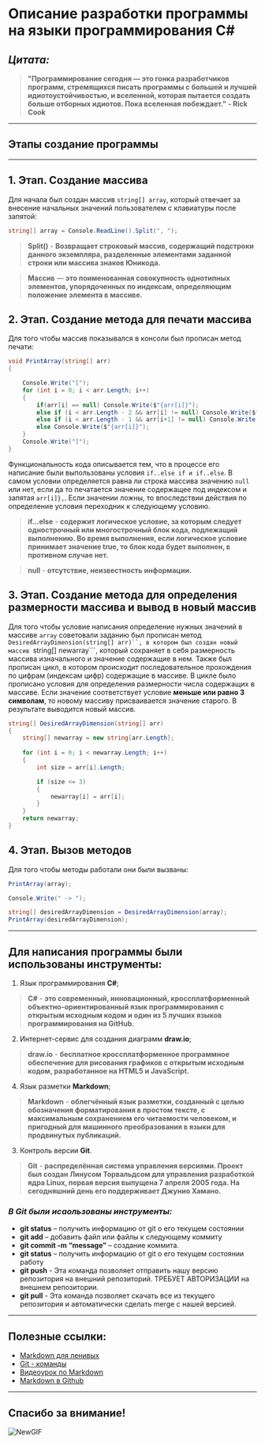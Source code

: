# __Описание разработки программы на языки программирования С#__
## __*Цитата:*__

> __"Программирование сегодня — это гонка разработчиков программ, стремящихся писать программы с большей и лучшей идиотоустойчивостью, и вселенной, которая пытается создать больше отборных идиотов. Пока вселенная побеждает." - Rick Cook__

---
## __Этапы создание программы__
---
## __1. Этап. Создание массива__
Для начала был создан массив ```string[] array```, который отвечает за внесение начальных значений пользователем с клавиатуры после запятой:
```C#
string[] array = Console.ReadLine().Split(", ");   
```
 >__Split()__ - __Возвращает строковый массив, содержащий подстроки данного экземпляра, разделенные элементами заданной строки или массива знаков Юникода.__

 >__Массив__ — __это поименованная совокупность однотипных элементов, упорядоченных по индексам, определяющим положение элемента в массиве.__

## __2. Этап. Создание метода для печати массива__

Для того чтобы массив показывался в консоли был прописан метод печати:

```C#
void PrintArray(string[] arr) 
{

    Console.Write("[");
    for (int i = 0; i < arr.Length; i++)
    {
        if(arr[i] == null) Console.Write($"{arr[i]}");
        else if (i < arr.Length - 2 && arr[i] != null) Console.Write($"{arr[i]}, ");
        else if (i < arr.Length - 1 && arr[i+1] != null) Console.Write($"{arr[i]}, ");
        else Console.Write($"{arr[i]}");
    }
    Console.Write("]");
}
```
Функциональность кода описывается тем, что в процессе его написание были выпользованы условия ```if..else if и if..else```. В самом условии определяется равна ли строка массива значению ```null``` или нет, если да то печатается значение содержащее под индексом и запятая ```arr[i]},```. 
Если значении ложны, то впоследствии действия по определение условия переходник к следующему условию.

> __if...else__ - __содержит логическое условие, за которым следует однострочный или многострочный блок кода, подлежащий выполнению. Во время выполнения, если логическое условие принимает значение true, то блок кода будет выполнен, в противном случае нет.__

>__null__ - __отсутствие, неизвестность информации.__
## __3. Этап. Создание метода для определения размерности массива и вывод в новый массив__

Для того чтобы условие написания определение нужных значений в массиве ```array``` советовали заданию был прописан метод ```DesiredArrayDimension(string[] arr)``, в котором был создан новый массив ```string[] newarray```, который сохраняет в себя размерность массива изначального и значение содержащие в нем.  Также был прописан цикл, в котором происходит последовательное прохождения по цифрам (индексам цифр) содержащие в массиве. В цикле было прописано условия для определения размерности числа содержащих в массиве. Если значение соответствует условие __меньше или равно 3 символам__, то новому массиву присваивается значение старого. В результате выводится новый массив.

```C#
string[] DesiredArrayDimension(string[] arr)
{ 
    string[] newarray = new string[arr.Length]; 
    
    for (int i = 0; i < newarray.Length; i++)
    {
        int size = arr[i].Length; 

        if (size <= 3) 
        {
            newarray[i] = arr[i];
        }
    }
    return newarray;
}
```
## __4. Этап. Вызов методов__
Для того чтобы методы работали они были вызваны:

```C#
PrintArray(array);

Console.Write(" -> ");

string[] desiredArrayDimension = DesiredArrayDimension(array);
PrintArray(desiredArrayDimension);
```
---
## __Для написания программы были использованы инструменты:__
1. Язык программирования __C#__;
> __C#__ - __это современный, инновационный, кроссплатформенный объектно-ориентированный язык программирования с открытым исходным кодом и один из 5 лучших языков программирования на GitHub.__
2. Интернет-сервис для создания диаграмм __draw.io__;
> __draw.io__ - __бесплатное кроссплатформенное программное обеспечение для рисования графиков с открытым исходным кодом, разработанное на HTML5 и JavaScript.__
4. Язык разметки __Markdown__;
> __Markdown__ - __облегчённый язык разметки, созданный с целью обозначения форматирования в простом тексте, с максимальным сохранением его читаемости человеком, и пригодный для машинного преобразования в языки для продвинутых публикаций.__
3. Контроль версии __Git__.
> __Git__ - __распределённая система управления версиями. Проект был создан Линусом Торвальдсом для управления разработкой ядра Linux, первая версия выпущена 7 апреля 2005 года. На сегодняшний день его поддерживает Джунио Хамано.__

### *В Git были исаользованы инструменты:*
- **git status** – получить информацию от git о его текущем состоянии
- **git add** – добавить файл или файлы к следующему коммиту
- **git commit -m “message”** – создание коммита.
- **git status** – получить информацию от git о его текущем состоянии работу
- **git push** - Эта команда позволяет отправить нашу версию репозитория на внешний репозиторий. ТРЕБУЕТ АВТОРИЗАЦИИ на внешнем репозитории.
- **git pull** - Эта команда позволяет скачать все из текущего репозитория и автоматически сделать merge с нашей версией.

---
## __Полезные ссылки:__
- [Markdown для ленивых](https://blog.skillfactory.ru/glossary/markdown/)
- [Git - команды](https://habr.com/ru/company/ruvds/blog/599929/?ysclid=l8737b3pbk655593671)
- [Видеоурок по Markdown](https://www.youtube.com/watch?v=FFBTGdEMrQ4)
- [Markdown в Github](https://github.com/adam-p/markdown-here/wiki/Markdown-Cheatsheet)

---
## __Cпасибо за внимание!__
![NewGIF](https://media.tenor.com/I5iY9Hj8YGQAAAAi/kroppa-digital.gif)
